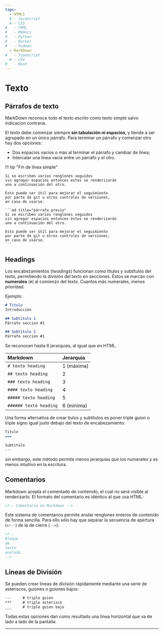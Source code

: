 ```yaml
---
tags:
  - HTML5
  # - JavaScript
  # - CSS
#   - YAML
#   - MkDocs
#   - Python
#   - Docker
#   - Podman
  - MarkDown
#   - TypeScript
  # - CSV
#   - Bash
---
```


# Texto

<!-- 
##

Los archivos de Markdown usan la extensión `.md`. 
-->

## Párrafos de texto

MarkDown reconoce todo el texto escrito como texto simple
salvo indicacion contraria. 

El texto debe comenzar siempre **sin tabulación ni espacios**,
y tiende a ser agrupado en un único párrafo.
Para terminar un párrafo y comenzar otro hay dos opciones:

- Dos espacios vacios o más al terminar el párrafo y cambiar de linea;
- Intercalar una línea vacía entre un párrafo y el otro. 


!!! tip "Fin de línea simple"

    Si se escriben varios renglones seguidos 
    sin agregar espacios entonces éstos se renderizarán
    uno a continuación del otro.

    Esto puede ser útil para mejorar el seguimiento 
    por parte de git u otros controles de versiones, 
    en caso de usarse.

    ```md title="párrafo previo"
    Si se escriben varios renglones seguidos 
    sin agregar espacios entonces éstos se renderizarán
    uno a continuación del otro.

    Esto puede ser útil para mejorar el seguimiento 
    por parte de git u otros controles de versiones, 
    en caso de usarse.
    ```


## Headings

Los encabezamientos (*headings*) funcionan como títulos y subtítulos del texto, 
permitiendo la división del texto en secciones.
Éstos se marcan con **numerales** (`#`) al comienzo del texto. 
Cuantos más numerales, menos prioridad. 

Ejemplo:

```md title="formato de headings - numerales"
# Titulo
Introducción

## Subtitulo 1
Párrafo seccion #1

## Subtitulo 2
Párrafo seccion #1
```

Se reconocen hasta 6 jerarquías, al igual que en HTML.


|Markdown| Jerarquía |
|:---|:---|
|`# texto heading`| 1  (máxima)|
|`## texto heading`| 2|
|`### texto heading`| 3|
|`#### texto heading`| 4|
|`##### texto heading`| 5|
|`###### texto heading`| 6  (mínima)|


Una forma alternativa de crear tiulos y subtitulos es poner triple guion o triple signo igual justo debajo del texto de encabezamiento:

```md title="formato de headings - subrayado"
Titulo
===

Subtitulo
---
```
sin embargo, este método permite menos jerarquías que los numerales 
y es menos intuitivo en la escritura.




## Comentarios

Markdown acepta el comentado de contenido,
el cual no será visible al renderizarlo. 
El formato del comentario es idéntico al que usa HTML:

```md title="Comentarios en MD"
<!-- Comentario en Markdown -->
```

Este sistema de comentarios permite anular renglones enteros de contenido de forma sencilla. 
Para ello sólo hay que separar la secuencia de apertura (`<!--`) de la de cierre (`-->`):



```md title="Contenido anulado en MD"
<!-- 
Bloque 
de 
texto 
anulado.
-->
```




## Líneas de División

Se pueden crear lineas de división rápidamente mediante una serie de asteriscos, guiones o  guiones bajos:

```md
---     # triple guion
***     # triple asterisco
___     # triple guion bajo
```

Todas estas opciones dan como resultado una línea horizontal que va de lado a lado de la pantalla:

---     
  